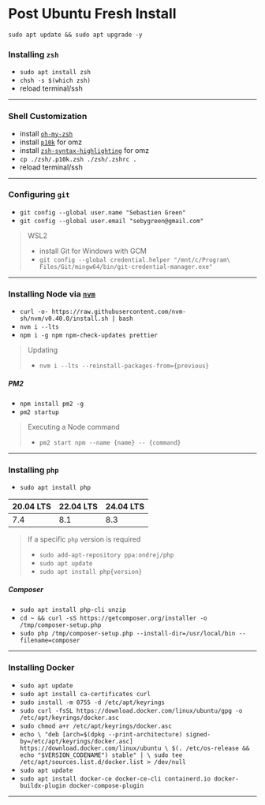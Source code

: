 # Post Ubuntu Fresh Install

```
sudo apt update && sudo apt upgrade -y
```

### Installing `zsh`

- `sudo apt install zsh`
- `chsh -s $(which zsh)`
- reload terminal/ssh

---

### Shell Customization

- install [`oh-my-zsh`](https://github.com/ohmyzsh/ohmyzsh?tab=readme-ov-file#basic-installation)
- install [`p10k`](https://github.com/romkatv/powerlevel10k?tab=readme-ov-file#oh-my-zsh) for omz
- install [`zsh-syntax-highlighting`](https://github.com/zsh-users/zsh-syntax-highlighting/blob/master/INSTALL.md#oh-my-zsh) for omz
- `cp ./zsh/.p10k.zsh ./zsh/.zshrc .`
- reload terminal/ssh

---

### Configuring `git`

- `git config --global user.name "Sebastien Green"`
- `git config --global user.email "sebygreen@gmail.com"`

> WSL2
> - install Git for Windows with GCM
> - `git config --global credential.helper "/mnt/c/Program\ Files/Git/mingw64/bin/git-credential-manager.exe"`

---

### Installing Node via [`nvm`](https://github.com/nvm-sh/nvm?tab=readme-ov-file#installing-and-updating)

- `curl -o- https://raw.githubusercontent.com/nvm-sh/nvm/v0.40.0/install.sh | bash`
- `nvm i --lts`
- `npm i -g npm npm-check-updates prettier`

> Updating
> - `nvm i --lts --reinstall-packages-from={previous}`

##### PM2

- `npm install pm2 -g`
- `pm2 startup`

> Executing a Node command
> - `pm2 start npm --name {name} -- {command}`

---

### Installing `php`

- `sudo apt install php`

| 20.04 LTS | 22.04 LTS | 24.04 LTS |
|-----------|-----------|-----------|
| 7.4       | 8.1       | 8.3       |

> If a specific `php` version is required
> - `sudo add-apt-repository ppa:ondrej/php`
> - `sudo apt update`
> - `sudo apt install php{version}`

##### Composer

- `sudo apt install php-cli unzip`
- `cd ~ && curl -sS https://getcomposer.org/installer -o /tmp/composer-setup.php`
- `sudo php /tmp/composer-setup.php --install-dir=/usr/local/bin --filename=composer`

---

### Installing Docker

- `sudo apt update`
- `sudo apt install ca-certificates curl`
- `sudo install -m 0755 -d /etc/apt/keyrings`
- `sudo curl -fsSL https://download.docker.com/linux/ubuntu/gpg -o /etc/apt/keyrings/docker.asc`
- `sudo chmod a+r /etc/apt/keyrings/docker.asc`
- `echo \
  "deb [arch=$(dpkg --print-architecture) signed-by=/etc/apt/keyrings/docker.asc] https://download.docker.com/linux/ubuntu \
  $(. /etc/os-release && echo "$VERSION_CODENAME") stable" | \
  sudo tee /etc/apt/sources.list.d/docker.list > /dev/null`
- `sudo apt update`
- `sudo apt install docker-ce docker-ce-cli containerd.io docker-buildx-plugin docker-compose-plugin`

---
